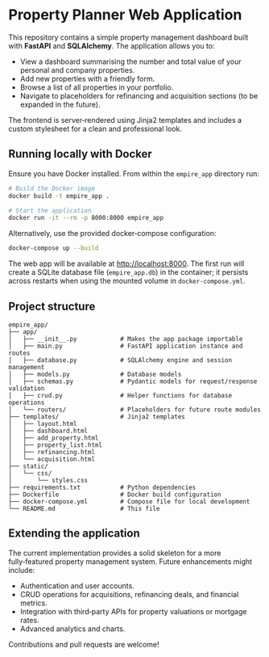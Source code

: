 # Property Planner Web Application

This repository contains a simple property management dashboard built with **FastAPI** and **SQLAlchemy**.  The application allows you to:

* View a dashboard summarising the number and total value of your personal and company properties.
* Add new properties with a friendly form.
* Browse a list of all properties in your portfolio.
* Navigate to placeholders for refinancing and acquisition sections (to be expanded in the future).

The frontend is server‑rendered using Jinja2 templates and includes a custom stylesheet for a clean and professional look.

## Running locally with Docker

Ensure you have Docker installed.  From within the `empire_app` directory run:

```bash
# Build the Docker image
docker build -t empire_app .

# Start the application
docker run -it --rm -p 8000:8000 empire_app
```

Alternatively, use the provided docker‑compose configuration:

```bash
docker-compose up --build
```

The web app will be available at <http://localhost:8000>.  The first run will create a SQLite database file (`empire_app.db`) in the container; it persists across restarts when using the mounted volume in `docker-compose.yml`.

## Project structure

```text
empire_app/
├── app/
│   ├── __init__.py            # Makes the app package importable
│   ├── main.py                # FastAPI application instance and routes
│   ├── database.py            # SQLAlchemy engine and session management
│   ├── models.py              # Database models
│   ├── schemas.py             # Pydantic models for request/response validation
│   ├── crud.py                # Helper functions for database operations
│   └── routers/               # Placeholders for future route modules
├── templates/                 # Jinja2 templates
│   ├── layout.html
│   ├── dashboard.html
│   ├── add_property.html
│   ├── property_list.html
│   ├── refinancing.html
│   └── acquisition.html
├── static/
│   └── css/
│       └── styles.css
├── requirements.txt           # Python dependencies
├── Dockerfile                 # Docker build configuration
├── docker-compose.yml         # Compose file for local development
└── README.md                  # This file
```

## Extending the application

The current implementation provides a solid skeleton for a more fully‑featured property management system.  Future enhancements might include:

* Authentication and user accounts.
* CRUD operations for acquisitions, refinancing deals, and financial metrics.
* Integration with third‑party APIs for property valuations or mortgage rates.
* Advanced analytics and charts.

Contributions and pull requests are welcome!